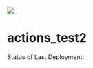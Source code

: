 <img src="https://github.com/jpummill/actions_test2/workflows/Build/badge.svg?branch=master"><br>

# actions_test2

Status of Last Deployment:<br>
<!-- <img src="https://github.com/jpummill/<repository>/workflows/<workflowname>/badge.svg?branch=master"><br> -->

